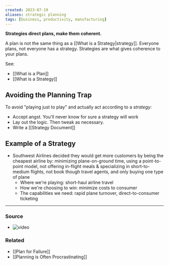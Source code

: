 ```yaml
---
created: 2023-07-19
aliases: strategic planning
tags: [business, productivity, manufacturing]
---
```

**Strategies direct plans, make them coherent.**

A plan is not the same thing as a [[What is a Strategy|strategy]]. Everyone plans, not everyone has a strategy. Strategies are what gives coherence to your plans.

See:
- [[What is a Plan]]
- [[What is a Strategy]]

## Avoiding the Planning Trap
To avoid "playing just to play" and actually act according to a *strategy*:
- Accept angst. You'll never know for sure a strategy will work
- Lay out the logic. Then tweak as necessary.
- Write a [[Strategy Document]]

## Example of a Strategy
- Southwest Airlines decided they would get more customers by being the cheapest airline by: minimizing plane-on-ground time, using a point-to-point model, not offering in-flight meals & specializing in short-to-medium flights, not book though travel agents, and only buying one type of plane
	- Where we're playing: short-haul airline travel
	- How we're choosing to win: minimize costs to consumer
	- The capabilities we need: rapid plane turnover, direct-to-consumer ticketing

---
### Source
- ![video](https://youtu.be/iuYlGRnC7J8)

### Related
- [[Plan for Failure]]
- [[Planning is Often Procrastinating]]
